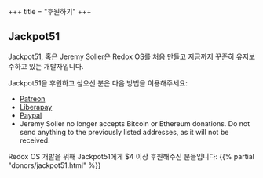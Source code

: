 +++
title = "후원하기"
+++

## Jackpot51

Jackpot51, 혹은 Jeremy Soller은 Redox OS를 처음 만들고 지금까지 꾸준히 유지보수하고 있는 개발자입니다.

Jackpot51을 후원하고 싶으신 분은 다음 방법을 이용해주세요:

- [Patreon](https://www.patreon.com/redox_os)
- [Liberapay](https://liberapay.com/redox_os)
- [Paypal](https://www.paypal.me/redoxos)
- Jeremy Soller no longer accepts Bitcoin or Ethereum donations. Do not send
  anything to the previously listed addresses, as it will not be received.

Redox OS 개발을 위해 Jackpot51에게 $4 이상 후원해주신 분들입니다:
{{% partial "donors/jackpot51.html" %}}
